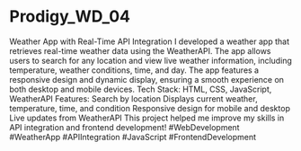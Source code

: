 # Prodigy_WD_04
Weather App with Real-Time API Integration 
I developed a weather app that retrieves real-time weather data using the WeatherAPI. The app allows users to search for any location and view live weather information, including temperature, weather conditions, time, and day. The app features a responsive design and dynamic display, ensuring a smooth experience on both desktop and mobile devices.
Tech Stack: HTML, CSS, JavaScript, WeatherAPI
Features:
Search by location
Displays current weather, temperature, time, and condition
Responsive design for mobile and desktop
Live updates from WeatherAPI
This project helped me improve my skills in API integration and frontend development!
#WebDevelopment #WeatherApp #APIIntegration #JavaScript #FrontendDevelopment
